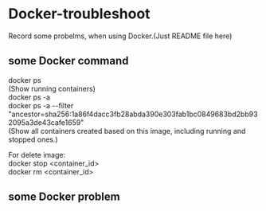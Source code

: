 # Docker-troubleshoot  
Record some probelms, when using Docker.(Just README file here)  

## some Docker **command**  

docker ps  
(Show running containers)  
docker ps -a   
docker ps -a --filter "ancestor=sha256:1a86f4dacc3fb28abda390e303fab1bc0849683bd2bb932095a3de43cafe1659"  
(Show all containers created based on this image, including running and stopped ones.)  

For delete image:  
docker stop <container_id>  
docker rm <container_id>  

## some Docker **problem**


